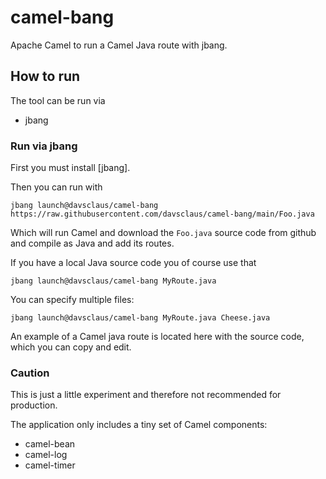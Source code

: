 # camel-bang

Apache Camel to run a Camel Java route with jbang.

## How to run

The tool can be run via

- jbang

### Run via jbang

First you must install [jbang].

Then you can run with

    jbang launch@davsclaus/camel-bang https://raw.githubusercontent.com/davsclaus/camel-bang/main/Foo.java

Which will run Camel and download the `Foo.java` source code from github and compile as Java and add its routes.

If you have a local Java source code you of course use that

    jbang launch@davsclaus/camel-bang MyRoute.java

You can specify multiple files:

    jbang launch@davsclaus/camel-bang MyRoute.java Cheese.java

An example of a Camel java route is located here with the source code, which
you can copy and edit.

### Caution

This is just a little experiment and therefore not recommended for production.

The application only includes a tiny set of Camel components:

- camel-bean
- camel-log
- camel-timer


